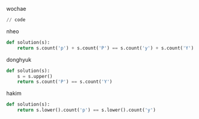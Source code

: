 wochae
```py
// code
```
nheo
```py
def solution(s):
    return s.count('p') + s.count('P') == s.count('y') + s.count('Y')
```
donghyuk
```py
def solution(s):
    s = s.upper()
    return s.count('P') == s.count('Y')
```
hakim
```py
def solution(s):
    return s.lower().count('p') == s.lower().count('y')
```
